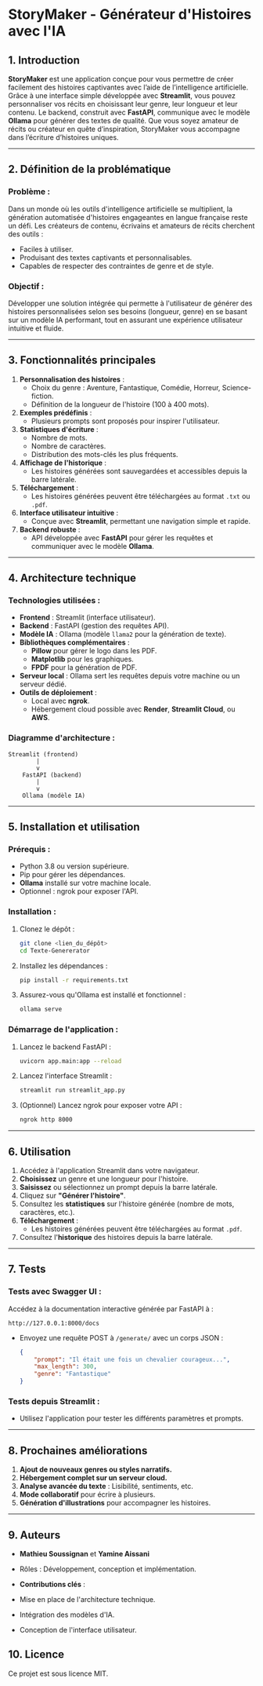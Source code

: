 # **StoryMaker - Générateur d'Histoires avec l'IA**

## **1. Introduction**

**StoryMaker** est une application conçue pour vous permettre de créer facilement des histoires captivantes avec l’aide de l’intelligence artificielle. Grâce à une interface simple développée avec **Streamlit**, vous pouvez personnaliser vos récits en choisissant leur genre, leur longueur et leur contenu. Le backend, construit avec **FastAPI**, communique avec le modèle **Ollama** pour générer des textes de qualité. Que vous soyez amateur de récits ou créateur en quête d’inspiration, StoryMaker vous accompagne dans l’écriture d’histoires uniques.

---

## **2. Définition de la problématique**

### **Problème :**

Dans un monde où les outils d'intelligence artificielle se multiplient, la génération automatisée d'histoires engageantes en langue française reste un défi. Les créateurs de contenu, écrivains et amateurs de récits cherchent des outils :

- Faciles à utiliser.
- Produisant des textes captivants et personnalisables.
- Capables de respecter des contraintes de genre et de style.

### **Objectif :**

Développer une solution intégrée qui permette à l'utilisateur de générer des histoires personnalisées selon ses besoins (longueur, genre) en se basant sur un modèle IA performant, tout en assurant une expérience utilisateur intuitive et fluide.

---

## **3. Fonctionnalités principales**

1. **Personnalisation des histoires** :
   - Choix du genre : Aventure, Fantastique, Comédie, Horreur, Science-fiction.
   - Définition de la longueur de l'histoire (100 à 400 mots).
2. **Exemples prédéfinis** :
   - Plusieurs prompts sont proposés pour inspirer l'utilisateur.
3. **Statistiques d'écriture** :
   - Nombre de mots.
   - Nombre de caractères.
   - Distribution des mots-clés les plus fréquents.
4. **Affichage de l'historique** :
   - Les histoires générées sont sauvegardées et accessibles depuis la barre latérale.
5. **Téléchargement** :
   - Les histoires générées peuvent être téléchargées au format `.txt` ou `.pdf`.
6. **Interface utilisateur intuitive** :
   - Conçue avec **Streamlit**, permettant une navigation simple et rapide.
7. **Backend robuste** :
   - API développée avec **FastAPI** pour gérer les requêtes et communiquer avec le modèle **Ollama**.

---

## **4. Architecture technique**

### **Technologies utilisées** :

- **Frontend** : Streamlit (interface utilisateur).
- **Backend** : FastAPI (gestion des requêtes API).
- **Modèle IA** : Ollama (modèle `llama2` pour la génération de texte).
- **Bibliothèques complémentaires** :
  - **Pillow** pour gérer le logo dans les PDF.
  - **Matplotlib** pour les graphiques.
  - **FPDF** pour la génération de PDF.
- **Serveur local** : Ollama sert les requêtes depuis votre machine ou un serveur dédié.
- **Outils de déploiement** :
  - Local avec **ngrok**.
  - Hébergement cloud possible avec **Render**, **Streamlit Cloud**, ou **AWS**.

### **Diagramme d'architecture** :

```plaintext
Streamlit (frontend)
        |
        v
    FastAPI (backend)
        |
        v
    Ollama (modèle IA)
```

---

## **5. Installation et utilisation**

### **Prérequis** :

- Python 3.8 ou version supérieure.
- Pip pour gérer les dépendances.
- **Ollama** installé sur votre machine locale.
- Optionnel : ngrok pour exposer l'API.

### **Installation** :

1. Clonez le dépôt :
   ```bash
   git clone <lien_du_dépôt>
   cd Texte-Genererator
   ```
2. Installez les dépendances :
   ```bash
   pip install -r requirements.txt
   ```
3. Assurez-vous qu'Ollama est installé et fonctionnel :
   ```bash
   ollama serve
   ```

### **Démarrage de l'application** :

1. Lancez le backend FastAPI :
   ```bash
   uvicorn app.main:app --reload
   ```
2. Lancez l'interface Streamlit :
   ```bash
   streamlit run streamlit_app.py
   ```
3. (Optionnel) Lancez ngrok pour exposer votre API :
   ```bash
   ngrok http 8000
   ```

---

## **6. Utilisation**

1. Accédez à l'application Streamlit dans votre navigateur.
2. **Choisissez** un genre et une longueur pour l'histoire.
3. **Saisissez** ou sélectionnez un prompt depuis la barre latérale.
4. Cliquez sur **"Générer l'histoire"**.
5. Consultez les **statistiques** sur l'histoire générée (nombre de mots, caractères, etc.).
6. **Téléchargement** :
   - Les histoires générées peuvent être téléchargées au format `.pdf`.
7. Consultez l'**historique** des histoires depuis la barre latérale.

---

## **7. Tests**

### **Tests avec Swagger UI** :

Accédez à la documentation interactive générée par FastAPI à :

```
http://127.0.0.1:8000/docs
```

- Envoyez une requête POST à `/generate/` avec un corps JSON :
  ```json
  {
      "prompt": "Il était une fois un chevalier courageux...",
      "max_length": 300,
      "genre": "Fantastique"
  }
  ```

### **Tests depuis Streamlit** :

- Utilisez l'application pour tester les différents paramètres et prompts.

---

## **8. Prochaines améliorations**

1. **Ajout de nouveaux genres ou styles narratifs.**
2. **Hébergement complet sur un serveur cloud.**
3. **Analyse avancée du texte** : Lisibilité, sentiments, etc.
4. **Mode collaboratif** pour écrire à plusieurs.
5. **Génération d'illustrations** pour accompagner les histoires.

---

## **9. Auteurs**

- **Mathieu Soussignan** et **Yamine Aissani**

- Rôles : Développement, conception et implémentation.

- **Contributions clés** :

- Mise en place de l'architecture technique.

- Intégration des modèles d'IA.

- Conception de l'interface utilisateur.

## **10. Licence**

Ce projet est sous licence MIT.